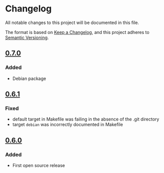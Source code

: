 # Changelog

All notable changes to this project will be documented in this file.

The format is based on [Keep a Changelog](https://keepachangelog.com/en/1.0.0/),
and this project adheres to [Semantic Versioning](https://semver.org/spec/v2.0.0.html).

## [0.7.0](https://github.com/airbus-cyber/aum/releases/tag/0.7.0)

### Added
- Debian package

## [0.6.1](https://github.com/airbus-cyber/aum/releases/tag/0.6.1)

### Fixed
- default target in Makefile was failing in the absence of the .git directory
- target `debian` was incorrectly documented in Makefile

## [0.6.0](https://github.com/airbus-cyber/aum/releases/tag/0.6.0)

### Added
- First open source release

